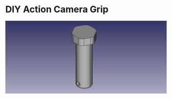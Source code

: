 # DIY Action Camera Grip

![Action Camera Grip 3D Model](https://github.com/Nanich87/diy-action-camera-grip/blob/main/3d-model.png "Action Camera Grip 3D Model")
